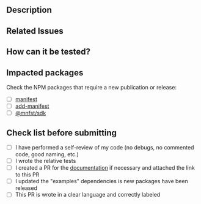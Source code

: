 ## Description

## Related Issues

## How can it be tested?

## Impacted packages

Check the NPM packages that require a new publication or release:

- [ ] [manifest](https://www.npmjs.com/package/manifest)
- [ ] [add-manifest](https://www.npmjs.com/package/add-manifest)
- [ ] [@mnfst/sdk](https://www.npmjs.com/package/@mnfst/sdk)

## Check list before submitting

- [ ] I have performed a self-review of my code (no debugs, no commented code, good naming, etc.)
- [ ] I wrote the relative tests
- [ ] I created a PR for the [documentation](https://github.com/mnfst/docs) if necessary and attached the link to this PR
- [ ] I updated the "examples" dependencies is new packages have been released
- [ ] This PR is wrote in a clear language and correctly labeled
